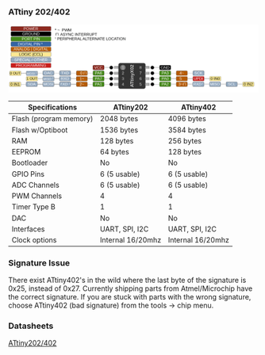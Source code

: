 ### ATtiny 202/402
![x02 Pin Mapping](ATtiny_x02.gif "Arduino Pin Mapping for ATtiny x02")

 Specifications |  ATtiny202|  ATtiny402   
------------ | ------------- | -------------
Flash (program memory)   | 2048 bytes | 4096 bytes
Flash w/Optiboot  | 1536 bytes | 3584 bytes
RAM  | 128 bytes | 256 bytes  
EEPROM | 64 bytes | 128 bytes 
Bootloader | No | No 
GPIO Pins | 6 (5 usable) | 6 (5 usable)
ADC Channels | 6 (5 usable) | 6 (5 usable)
PWM Channels | 4 | 4 
Timer Type B | 1 | 1 
DAC | No | No 
Interfaces | UART, SPI, I2C | UART, SPI, I2C
Clock options | Internal 16/20mhz | Internal 16/20mhz

### Signature Issue
There exist ATtiny402's in the wild where the last byte of the signature is 0x25, instead of 0x27. Currently shipping parts from Atmel/Microchip have the correct signature. If you are stuck with parts with the wrong signature, choose ATtiny402 (bad signature) from the tools -> chip menu. 

### Datasheets
[ATtiny202/402](http://ww1.microchip.com/downloads/en/DeviceDoc/ATtiny202-402-DataSheet-DS40001969B.pdf)
